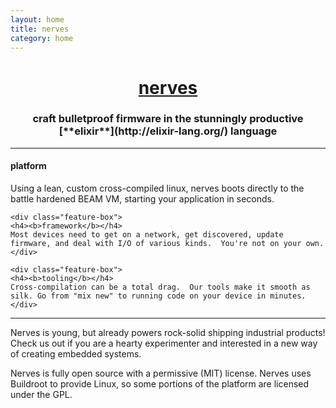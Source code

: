 ```yaml
---
layout: home
title: nerves
category: home
---
```


<center>
<h1><a href="http://nerves-project.org">nerves</a></h1>
<h3>craft bulletproof firmware in the stunningly productive [**elixir**](http://elixir-lang.org/) language</h3>
</center>

<hr/>
<div class="feature-box-container">
    <div class="feature-box">
    <h4><b>platform</b></h4>
    Using a lean, custom cross-compiled linux, nerves boots directly to the battle hardened BEAM VM, starting your application in seconds.
    </div>

    <div class="feature-box">
    <h4><b>framework</b></h4>
    Most devices need to get on a network, get discovered, update firmware, and deal with I/O of various kinds.  You're not on your own.
    </div>

    <div class="feature-box">
    <h4><b>tooling</b></h4>
    Cross-compilation can be a total drag.  Our tools make it smooth as silk. Go from "mix new" to running code on your device in minutes.  
    </div>
</div>
<hr/>

Nerves is young, but already powers rock-solid shipping industrial products!  Check us out if you are a hearty experimenter and interested in a new way of creating embedded systems.

Nerves is fully open source with a permissive (MIT) license.  Nerves uses Buildroot to provide Linux, so some portions of the platform are licensed under the GPL.
